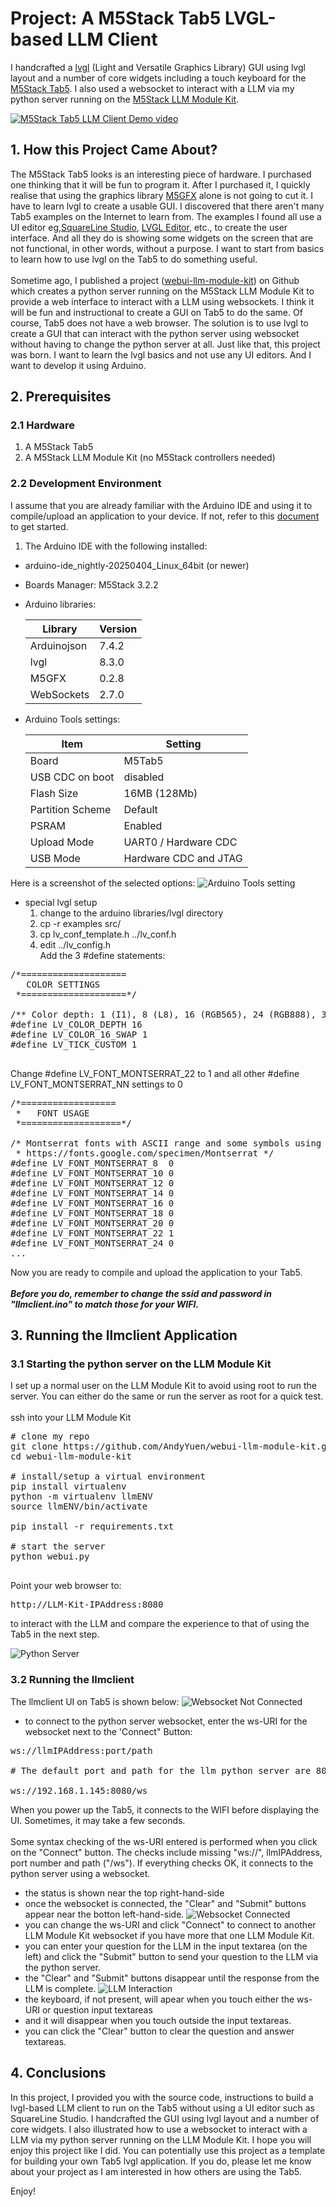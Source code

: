 # Project: A M5Stack Tab5 LVGL-based LLM Client
I handcrafted a [lvgl](https://docs.lvgl.io/8.3/intro/index.html) (Light and Versatile Graphics Library) GUI using lvgl layout and a number of core widgets including a touch keyboard for the [M5Stack Tab5](https://shop.m5stack.com/products/m5stack-tab5-iot-development-kit-esp32-p4). I also used a websocket to interact with a LLM via my python server running on the [M5Stack LLM Module Kit](https://shop.m5stack.com/products/m5stack-llm-large-language-model-module-kit-ax630c).

[![M5Stack Tab5 LLM Client Demo video](https://img.youtube.com/vi/V6tv1Fz66Jw/default.jpg)](https://youtu.be/V6tv1Fz66Jw)

## 1. How this Project Came About?
The M5Stack Tab5 looks is an interesting piece of hardware. I purchased one thinking that it will be fun to program it. After I purchased it, I quickly realise that using the graphics library [M5GFX](https://docs.m5stack.com/en/arduino/m5gfx/m5gfx_functions) alone is not going to cut it. I have to learn lvgl to create a usable GUI. I discovered that there aren't many Tab5 examples on the Internet to learn from. The examples I found all use a UI editor eg,[SquareLine Studio](https://squareline.io/), [LVGL Editor](https://lvgl.io/editor), etc., to create the user interface. And all they do is showing some widgets on the screen that are not functional, in other words, without a purpose. I want to start from basics to learn how to use lvgl on the Tab5 to do something useful. 
<BR><BR>Sometime ago, I published a project ([webui-llm-module-kit](https://github.com/AndyYuen/webui-llm-module-kit)) on Github which creates a python server running on the M5Stack LLM Module Kit to provide a web interface to interact with a LLM using websockets. I think it will be fun and instructional to create a GUI on Tab5 to do the same. Of course, Tab5 does not have a web browser. The solution is to use lvgl to create a GUI that can interact with the python server using websocket without having to change the python server at all. Just like that, this project was born. I want to learn the lvgl basics and not use any UI editors. And I want to develop it using Arduino.

## 2. Prerequisites
### 2.1 Hardware
1. A M5Stack Tab5
2. A M5Stack LLM Module Kit (no M5Stack controllers needed)

### 2.2 Development Environment
I assume that you are already familiar with the Arduino IDE and using it to compile/upload an application to your device. If not, refer to this [document](https://docs.m5stack.com/en/arduino/m5tab5/program) to get started.<BR>

1. The Arduino IDE with the following installed:
* arduino-ide_nightly-20250404_Linux_64bit (or newer)
* Boards Manager: M5Stack 3.2.2
* Arduino libraries:

    | Library     | Version |
    |-------------|---------|
    | Arduinojson | 7.4.2   |
    | lvgl        | 8.3.0   |
    | M5GFX       | 0.2.8   |
    | WebSockets  | 2.7.0   |

* Arduino Tools settings:

    | Item             | Setting               |
    |------------------|-----------------------|
    | Board            | M5Tab5                |
    | USB CDC on boot  | disabled              |
    | Flash Size       | 16MB (128Mb)          |
    | Partition Scheme | Default               |
    | PSRAM            | Enabled               |
    | Upload Mode      | UART0 / Hardware CDC  |
    | USB Mode         | Hardware CDC and JTAG |

Here is a screenshot of the selected options:
![Arduino Tools setting](images/toolsOptions.jpg)

* special lvgl setup
    1. change to the arduino libraries/lvgl directory
    2. cp -r examples src/
    3. cp lv_conf_template.h ../lv_conf.h
    4. edit ../lv_config.h
    <br>Add the 3 #define statements:

<pre>
/*====================
   COLOR SETTINGS
 *====================*/

/** Color depth: 1 (I1), 8 (L8), 16 (RGB565), 24 (RGB888), 32 (XRGB8888) */
#define LV_COLOR_DEPTH 16
#define LV_COLOR_16_SWAP 1
#define LV_TICK_CUSTOM 1

</pre>

Change #define LV_FONT_MONTSERRAT_22 to 1 and all other #define LV_FONT_MONTSERRAT_NN settings to 0

<pre>
/*==================
 *   FONT USAGE
 *===================*/

/* Montserrat fonts with ASCII range and some symbols using bpp = 4
 * https://fonts.google.com/specimen/Montserrat */
#define LV_FONT_MONTSERRAT_8  0 
#define LV_FONT_MONTSERRAT_10 0
#define LV_FONT_MONTSERRAT_12 0
#define LV_FONT_MONTSERRAT_14 0
#define LV_FONT_MONTSERRAT_16 0
#define LV_FONT_MONTSERRAT_18 0
#define LV_FONT_MONTSERRAT_20 0
#define LV_FONT_MONTSERRAT_22 1
#define LV_FONT_MONTSERRAT_24 0
...
</pre>

Now you are ready to compile and upload the application to your Tab5. 
<BR><BR><B><I>Before you do, remember to change the ssid and password in "llmclient.ino" to match those for your WIFI.</I></B>

## 3. Running the llmclient Application
### 3.1 Starting the python server on the LLM Module Kit
I set up a normal user on the LLM Module Kit to avoid using root to run the server. You can either do the same or run the server as root for a quick test.
<BR><BR>ssh into your LLM Module Kit
<pre>
# clone my repo
git clone https://github.com/AndyYuen/webui-llm-module-kit.git
cd webui-llm-module-kit

# install/setup a virtual environment
pip install virtualenv
python -m virtualenv llmENV
source llmENV/bin/activate

pip install -r requirements.txt

# start the server
python webui.py

</pre>
Point your web browser to:
<pre>
http://LLM-Kit-IPAddress:8080
</pre>
to interact with the LLM and compare the experience to that of using the Tab5 in the next step.

![Python Server](images/pythonServer.jpg)

### 3.2 Running the llmclient
The llmclient UI on Tab5 is shown below:
![Websocket Not Connected](images/notConnected.jpg)

* to connect to the python server websocket, enter the ws-URI for the websocket next to the 'Connect" Button:
<pre>
ws://llmIPAddress:port/path

# The default port and path for the llm python server are 8080 and /ws respectivey. For my LLM Module Kit, it is:

ws://192.168.1.145:8080/ws
</pre>

When you power up the Tab5, it connects to the WIFI before displaying the UI. Sometimes, it may take a few seconds.
<BR><BR>Some syntax checking of the ws-URI entered is performed when you click on the "Connect" button. The checks include missing "ws://", llmIPAddress, port number and path ("/ws"). If everything checks OK, it connects to the python server using a websocket.
* the status is shown near the top right-hand-side
* once the websocket is connected, the "Clear" and "Submit" buttons appear near the botton left-hand-side. 
![Websocket Connected](images/connected.jpg)
* you can change the ws-URI and click "Connect" to connect to another LLM Module Kit websocket if you have more that one LLM Module Kit.
* you can enter your question for the LLM in the input textarea (on the left) and click the "Submit" button to send your question to the LLM via the python server.
* the "Clear" and "Submit" buttons disappear until the response from the LLM is complete.
![LLM Interaction](images/llmInteraction.jpg)
* the keyboard, if not present, will apear when you touch either the ws-URI or question input textareas
* and it will disappear when you touch outside the input textareas.
* you can click the "Clear" button to clear the question and answer textareas.

## 4. Conclusions
In this project, I provided you with the source code, instructions to build a lvgl-based LLM client to run on the Tab5 without using a UI editor such as SquareLine Studio. I handcrafted the GUI using lvgl layout and a number of core widgets. I also illustrated how to use a websocket to interact with a LLM via my python server running on the LLM Module Kit. I hope you will enjoy this project like I did. You can potentially use this project as a template for building your own Tab5 lvgl application. If you do, please let me know about your project as I am interested in how others are using the Tab5.

Enjoy!